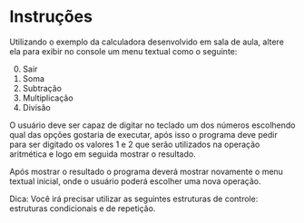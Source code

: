 # Instruções

Utilizando o exemplo da calculadora desenvolvido em sala de aula, altere ela para exibir no console um menu textual como o seguinte:

0. Sair
1. Soma
2. Subtração
3. Multiplicação
4. Divisão

O usuário deve ser capaz de digitar no teclado um dos números escolhendo qual das opções gostaria de executar, após isso o programa deve pedir para ser digitado os valores 1 e 2 que serão utilizados na operação aritmética e logo em seguida mostrar o resultado.

Após mostrar o resultado o programa deverá mostrar novamente o menu textual inicial, onde o usuário poderá escolher uma nova operação.

Dica: Você irá precisar utilizar as seguintes estruturas de controle: estruturas condicionais e de repetição.
